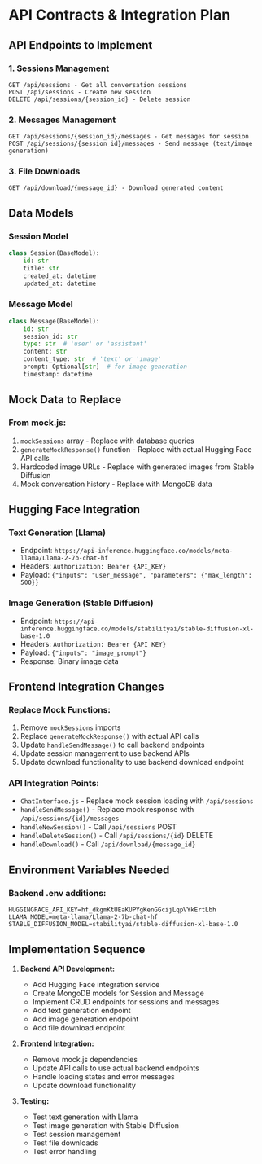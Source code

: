 # API Contracts & Integration Plan

## API Endpoints to Implement

### 1. Sessions Management
```
GET /api/sessions - Get all conversation sessions
POST /api/sessions - Create new session
DELETE /api/sessions/{session_id} - Delete session
```

### 2. Messages Management
```
GET /api/sessions/{session_id}/messages - Get messages for session
POST /api/sessions/{session_id}/messages - Send message (text/image generation)
```

### 3. File Downloads
```
GET /api/download/{message_id} - Download generated content
```

## Data Models

### Session Model
```python
class Session(BaseModel):
    id: str
    title: str
    created_at: datetime
    updated_at: datetime
```

### Message Model
```python
class Message(BaseModel):
    id: str
    session_id: str
    type: str  # 'user' or 'assistant'
    content: str
    content_type: str  # 'text' or 'image'
    prompt: Optional[str]  # for image generation
    timestamp: datetime
```

## Mock Data to Replace

### From mock.js:
1. `mockSessions` array - Replace with database queries
2. `generateMockResponse()` function - Replace with actual Hugging Face API calls
3. Hardcoded image URLs - Replace with generated images from Stable Diffusion
4. Mock conversation history - Replace with MongoDB data

## Hugging Face Integration

### Text Generation (Llama)
- Endpoint: `https://api-inference.huggingface.co/models/meta-llama/Llama-2-7b-chat-hf`
- Headers: `Authorization: Bearer {API_KEY}`
- Payload: `{"inputs": "user_message", "parameters": {"max_length": 500}}`

### Image Generation (Stable Diffusion)
- Endpoint: `https://api-inference.huggingface.co/models/stabilityai/stable-diffusion-xl-base-1.0`
- Headers: `Authorization: Bearer {API_KEY}`
- Payload: `{"inputs": "image_prompt"}`
- Response: Binary image data

## Frontend Integration Changes

### Replace Mock Functions:
1. Remove `mockSessions` imports
2. Replace `generateMockResponse()` with actual API calls
3. Update `handleSendMessage()` to call backend endpoints
4. Update session management to use backend APIs
5. Update download functionality to use backend download endpoint

### API Integration Points:
- `ChatInterface.js` - Replace mock session loading with `/api/sessions`
- `handleSendMessage()` - Replace mock response with `/api/sessions/{id}/messages`
- `handleNewSession()` - Call `/api/sessions` POST
- `handleDeleteSession()` - Call `/api/sessions/{id}` DELETE
- `handleDownload()` - Call `/api/download/{message_id}`

## Environment Variables Needed

### Backend .env additions:
```
HUGGINGFACE_API_KEY=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
LLAMA_MODEL=meta-llama/Llama-2-7b-chat-hf
STABLE_DIFFUSION_MODEL=stabilityai/stable-diffusion-xl-base-1.0
```

## Implementation Sequence

1. **Backend API Development:**
   - Add Hugging Face integration service
   - Create MongoDB models for Session and Message
   - Implement CRUD endpoints for sessions and messages
   - Add text generation endpoint
   - Add image generation endpoint
   - Add file download endpoint

2. **Frontend Integration:**
   - Remove mock.js dependencies
   - Update API calls to use actual backend endpoints
   - Handle loading states and error messages
   - Update download functionality

3. **Testing:**
   - Test text generation with Llama
   - Test image generation with Stable Diffusion
   - Test session management
   - Test file downloads
   - Test error handling